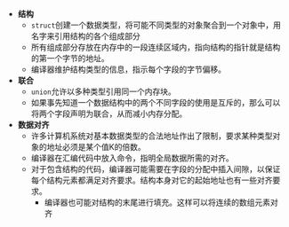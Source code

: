 - **结构**
	- `struct`创建一个数据类型，将可能不同类型的对象聚合到一个对象中，用名字来引用结构的各个组成部分
	- 所有组成部分存放在内存中的一段连续区域内，指向结构的指针就是结构的第一个字节的地址。
	- 编译器维护结构类型的信息，指示每个字段的字节偏移。
- **联合**
	- `union`允许以多种类型引用同一个内存块。
	- 如果事先知道一个数据结构中的两个不同字段的使用是互斥的，那么可以将两个字段声明为联合，从而减小内存分配。
- **数据对齐**
	- 许多计算机系统对基本数据类型的合法地址作出了限制，要求某种类型对象的地址必须是某个值K的倍数。
	- 编译器在汇编代码中放入命令，指明全局数据所需的对齐。
	- 对于包含结构的代码，编译器可能需要在字段的分配中插入间隙，以保证每个结构元素都满足对齐要求。结构本身对它的起始地址也有一些对齐要求。
		- 编译器也可能对结构的末尾进行填充。这样可以将连续的数组元素对齐